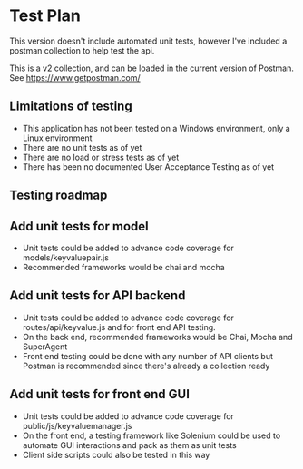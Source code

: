 # Test Plan
This version doesn't include automated unit tests, however I've included a postman collection to help test the api.

This is a v2 collection, and can be loaded in the current version of Postman. See https://www.getpostman.com/

## Limitations of testing
  * This application has not been tested on a Windows environment, only a Linux environment
  * There are no unit tests as of yet
  * There are no load or stress tests as of yet
  * There has been no documented User Acceptance Testing as of yet

## Testing roadmap

## Add unit tests for model
  * Unit tests could be added to advance code coverage for models/keyvaluepair.js
  * Recommended frameworks would be chai and mocha

## Add unit tests for API backend
  * Unit tests could be added to advance code coverage for routes/api/keyvalue.js and for front end API testing.
  * On the back end, recommended frameworks would be Chai, Mocha and SuperAgent
  * Front end testing could be done with any number of API clients but Postman is recommended since there's already a collection ready

## Add unit tests for front end GUI
  * Unit tests could be added to advance code coverage for public/js/keyvaluemanager.js
  * On the front end, a testing framework like Solenium could be used to automate GUI interactions and pack as them as unit tests
  * Client side scripts could also be tested in this way
